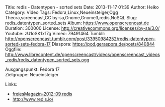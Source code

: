 Title: redis - Datentypen - sorted sets
Date: 2013-11-17 01:39
Author: Heiko
Category: Video
Tags: Fedora,Linux,Neueinsteiger,Ogg Theora,screencast,CC by-sa,Gnome,Gnome3,redis,NoSQL
Slug: redis_datentypen_sorted_sets
Album: https://www.openscreencast.de
Duration: 300000
License: http://creativecommons.org/licenses/by-sa/3.0/
Youtube: zU1oSK1x17g
Vimeo: 79491464
Tumblr: http://openscreencast.tumblr.com/post/33950984252/redis-datentypen-sorted-sets-fedora-17
Diaspora: https://pod.geraspora.de/posts/840844
Oggfile: http://www.librecontent.de/openscreencast/videos/openscreencast_videos_redis/redis_datentypen_sorted_sets.ogg

Ausgangspunkt: Fedora 17  
Zielgruppe: Neueinsteiger  

Links:

  * [freiesMagazin-2012-09 redis](http://www.freiesmagazin.de/mobil/freiesMagazin-2012-09.html#12_09_redis "Link zu freiesMagazin-2012-09" )
  * <http://www.redis.io/>

